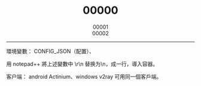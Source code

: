 
<h1 align="center"> 00000 </h1>


<p align="center">
00001
<br>
00002
</p>
<hr>


環境變數： CONFIG_JSON（配置）、


用 notepad++ 將上述變數中 \r\n 替换为\\n，成一行，導入容器。

客户端： android Actinium、windows v2ray 可用同一個客戶端。



